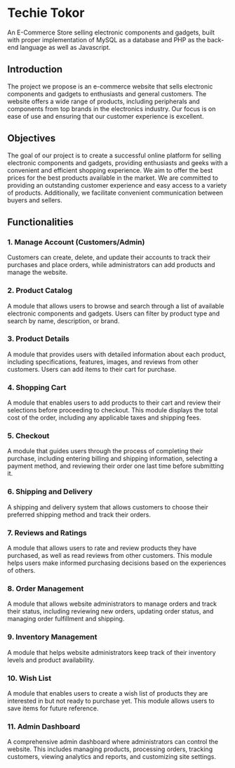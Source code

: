 
# Techie Tokor

An E-Commerce Store selling electronic components and gadgets, built with proper implementation of MySQL as a database and PHP as the back-end language as well as Javascript.

## Introduction

The project we propose is an e-commerce website that sells electronic components and gadgets to enthusiasts and general customers. The website offers a wide range of products, including peripherals and components from top brands in the electronics industry. Our focus is on ease of use and ensuring that our customer experience is excellent.

## Objectives

The goal of our project is to create a successful online platform for selling electronic components and gadgets, providing enthusiasts and geeks with a convenient and efficient shopping experience. We aim to offer the best prices for the best products available in the market. We are committed to providing an outstanding customer experience and easy access to a variety of products. Additionally, we facilitate convenient communication between buyers and sellers.

## Functionalities

### 1. Manage Account (Customers/Admin)
Customers can create, delete, and update their accounts to track their purchases and place orders, while administrators can add products and manage the website.

### 2. Product Catalog
A module that allows users to browse and search through a list of available electronic components and gadgets. Users can filter by product type and search by name, description, or brand.

### 3. Product Details
A module that provides users with detailed information about each product, including specifications, features, images, and reviews from other customers. Users can add items to their cart for purchase.

### 4. Shopping Cart
A module that enables users to add products to their cart and review their selections before proceeding to checkout. This module displays the total cost of the order, including any applicable taxes and shipping fees.

### 5. Checkout
A module that guides users through the process of completing their purchase, including entering billing and shipping information, selecting a payment method, and reviewing their order one last time before submitting it.

### 6. Shipping and Delivery
A shipping and delivery system that allows customers to choose their preferred shipping method and track their orders.

### 7. Reviews and Ratings
A module that allows users to rate and review products they have purchased, as well as read reviews from other customers. This module helps users make informed purchasing decisions based on the experiences of others.

### 8. Order Management
A module that allows website administrators to manage orders and track their status, including reviewing new orders, updating order status, and managing order fulfillment and shipping.

### 9. Inventory Management
A module that helps website administrators keep track of their inventory levels and product availability.

### 10. Wish List
A module that enables users to create a wish list of products they are interested in but not ready to purchase yet. This module allows users to save items for future reference.

### 11. Admin Dashboard
A comprehensive admin dashboard where administrators can control the website. This includes managing products, processing orders, tracking customers, viewing analytics and reports, and customizing site settings.

